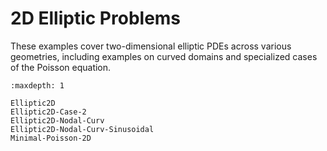 # 2D Elliptic Problems

These examples cover two-dimensional elliptic PDEs across various geometries, including examples on curved domains and specialized cases of the Poisson equation.

```{toctree}
:maxdepth: 1

Elliptic2D
Elliptic2D-Case-2
Elliptic2D-Nodal-Curv
Elliptic2D-Nodal-Curv-Sinusoidal
Minimal-Poisson-2D
``` 